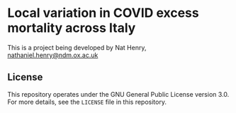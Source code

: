 # Local variation in COVID excess mortality across Italy

This is a project being developed by Nat Henry, nathaniel.henry@ndm.ox.ac.uk

## License

This repository operates under the GNU General Public License version 3.0. For 
more details, see the `LICENSE` file in this repository.